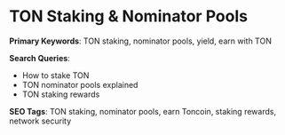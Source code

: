 # TON Staking & Nominator Pools

**Primary Keywords**: TON staking, nominator pools, yield, earn with TON

**Search Queries**:
- How to stake TON
- TON nominator pools explained
- TON staking rewards

**SEO Tags**: TON staking, nominator pools, earn Toncoin, staking rewards, network security